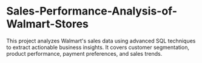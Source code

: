 # Sales-Performance-Analysis-of-Walmart-Stores
This project analyzes Walmart's sales data using advanced SQL techniques to extract actionable business insights. It covers customer segmentation, product performance, payment preferences, and sales trends.
